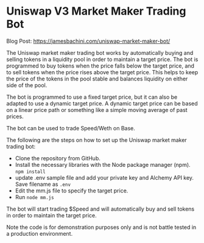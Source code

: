# Uniswap V3 Market Maker Trading Bot

Blog Post:
https://jamesbachini.com/uniswap-market-maker-bot/


The Uniswap market maker trading bot works by automatically buying and selling tokens in a liquidity pool in order to maintain a target price. The bot is programmed to buy tokens when the price falls below the target price, and to sell tokens when the price rises above the target price. This helps to keep the price of the tokens in the pool stable and balances liquidity on either side of the pool.

The bot is programmed to use a fixed target price, but it can also be adapted to use a dynamic target price. A dynamic target price can be based on a linear price path or something like a simple moving average of past prices.

The bot can be used to trade Speed/Weth on Base.

The following are the steps on how to set up the Uniswap market maker trading bot:

- Clone the repository from GitHub.
- Install the necessary libraries with the Node package manager (npm). `npm install`
- update .env sample file and add your private key and Alchemy API key. Save filename as `.env` 
- Edit the mm.js file to specify the target price.
- Run `node mm.js`

The bot will start trading $Speed and will automatically buy and sell tokens in order to maintain the target price.

Note the code is for demonstration purposes only and is not battle tested in a production environment.
